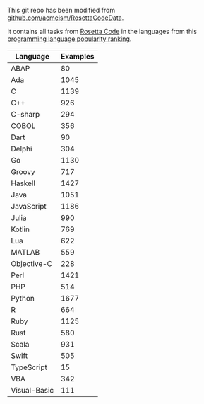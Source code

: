 This git repo has been modified from [github.com/acmeism/RosettaCodeData](https://github.com/acmeism/RosettaCodeData).

It contains all tasks from [Rosetta Code](https://rosettacode.org) in the languages from this [programming language popularity ranking](https://pypl.github.io/PYPL.html).

| Language    | Examples    |
| ----------- | ----------- |
| ABAP        | 80          |
| Ada         | 1045        |
| C           | 1139        |
| C++         | 926         |
| C-sharp     | 294         |
| COBOL       | 356         |
| Dart        | 90          |
| Delphi      | 304         |
| Go          | 1130        |
| Groovy      | 717         |
| Haskell     | 1427        |
| Java        | 1051        |
| JavaScript  | 1186        |
| Julia       | 990         |
| Kotlin      | 769         |
| Lua         | 622         |
| MATLAB      | 559         |
| Objective-C | 228         |
| Perl        | 1421        |
| PHP         | 514         |
| Python      | 1677        |
| R           | 664         |
| Ruby        | 1125        |
| Rust        | 580         |
| Scala       | 931         |
| Swift       | 505         |
| TypeScript  | 15          |
| VBA         | 342         |
| Visual-Basic| 111         |